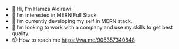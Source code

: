 - 👋 Hi, I’m Hamza Aldirawi
- 👀 I’m interested in MERN Full Stack
- 🌱 I’m currently developing my self in MERN stack.
- 💞️ I’m looking to work with a company and use my skills to get best quality.
- 📫 How to reach me https://wa.me/905357340848

